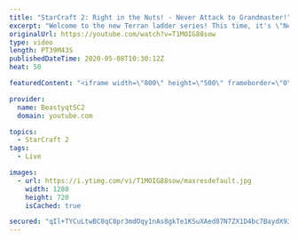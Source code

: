 ```yaml
---
title: "StarCraft 2: Right in the Nuts! - Never Attack to Grandmaster!"
excerpt: "Welcome to the new Terran ladder series! This time, it's \"Never Attack to Grandmaster!\" In this challenge, I play as Terran on the EU ladder, and in every game I'm not allowed to attack with any units except for using Ghosts. I'm allowed to make any army units for defending, as long as I don't attack"
originalUrl: https://youtube.com/watch?v=T1MOIG88sow
type: video
length: PT39M43S
publishedDateTime: 2020-05-08T10:30:12Z
heat: 50

featuredContent: "<iframe width=\"800\" height=\"500\" frameborder=\"0\" src=\"https://www.youtube.com/embed/T1MOIG88sow\" allow=\"accelerometer; autoplay; encrypted-media; gyroscope; picture-in-picture\" allowfullscreen></iframe>"

provider:
  name: BeastyqtSC2
  domain: youtube.com

topics:
  - StarCraft 2
tags:
  - Live

images:
  - url: https://i.ytimg.com/vi/T1MOIG88sow/maxresdefault.jpg
    width: 1280
    height: 720
    isCached: true

secured: "qIl+TYCuLtwBC8qC8pr3mdOqy1nAs8gkTe1KSuXAed87N7ZX1D4bc7BaydX93eOKJVuKvVcumV/AD1XYxMM5dqkAHRwZFozacNk3yJnx/0N0I7mvMbQGk4vm/TbCfPO5uOge9YCzycSln0IcCRaP5uDdPP7NBJdArRrYtDSdcbqkVU1xyuq0k/A4AhsslVg1yS4r8X67UV96xPVqbPzR6V6EnKQa/qBQv0oAUQ4XZaro8XfH22OmEp/6jfGClw5XVivt8Yz1DXah8buO4vGWH7MT+l83Rg2mdM/fKxfhYItkwvRP/C8o9vD/XX7NNat6Z2A/9Hqnyp+CLbOn5Bo5zTBZJhowAGm3HdhqItJAbI+xEm2YgCsG0ugTOdUBGOk7+VnvYDf3J8hhbuuko8uc+ZnyH5PCbYPG0n3poUphKSM=;gb4RCbfO+0n8YcdEjv4dVw=="
---
```



